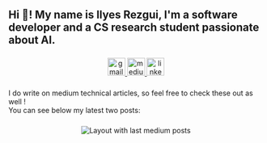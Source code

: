 <h2 align="left">Hi 👋! My name is Ilyes Rezgui, I'm a software developer and a CS research student passionate about AI.</h2>


###

<div align="center">
  <a href="mailto:ilyesrezgui46@gmail.com" target="_blank">
    <img src="https://img.shields.io/static/v1?message=Gmail&logo=gmail&label=&color=D14836&logoColor=white&labelColor=&style=for-the-badge" height="35" alt="gmail logo"  />
  </a>
  <a href="https://medium.com/@ilyesrezgui46" target="_blank">
    <img src="https://img.shields.io/static/v1?message=Medium&logo=medium&label=&color=12100E&logoColor=white&labelColor=&style=for-the-badge" height="35" alt="medium logo"  />
  </a>
  <a href="https://www.linkedin.com/in/ilyes-rezgui/" target="_blank">
    <img src="https://img.shields.io/static/v1?message=LinkedIn&logo=linkedin&label=&color=0077B5&logoColor=white&labelColor=&style=for-the-badge" height="35" alt="linkedin logo"  />
  </a>
</div>


###

<p align="left">I do write on medium technical articles, so feel free to check these out as well ! <br>You can see below my latest two posts:</p>

###

<div align="center">
  <img src="https://github-read-medium-git-main.pahlevikun.vercel.app/latest?limit=2&username=ilyesrezgui46&theme=gotham" alt="Layout with last medium posts"  />
</div>

###
